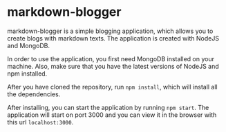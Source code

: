 # markdown-blogger

markdown-blogger is a simple blogging application, which allows you to create blogs with markdown texts. The application is created with NodeJS and MongoDB.

In order to use the application, you first need MongoDB installed on your machine. Also, make sure that you have the latest versions of NodeJS and npm installed.

After you have cloned the repository, run ```npm install```, which will install all the dependencies.

After installing, you can start the application by running ```npm start```. The application will start on port 3000 and you can view it in the browser with this url ```localhost:3000```.

